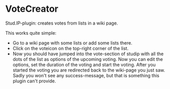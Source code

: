 VoteCreator
===========

Stud.IP-plugin: creates votes from lists in a wiki page.

This works quite simple: 
* Go to a wiki page with some lists or add some lists there.
* Click on the voteicon on the top-right corner of the list.
* Now you should have jumped into the vote-section of studip with all the dots of the list as options of the upcoming voting.
Now you can edit the options, set the duration of the voting and start the voting. After you started the voting you are redirected back to the wiki-page you just saw. 
Sadly you won't see any success-message, but that is something this plugin can't provide.

